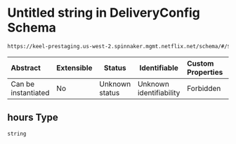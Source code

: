 # Untitled string in DeliveryConfig Schema

```txt
https://keel-prestaging.us-west-2.spinnaker.mgmt.netflix.net/schema/#/$defs/TimeWindow/properties/hours
```




| Abstract            | Extensible | Status         | Identifiable            | Custom Properties | Additional Properties | Access Restrictions | Defined In                                                    |
| :------------------ | ---------- | -------------- | ----------------------- | :---------------- | --------------------- | ------------------- | ------------------------------------------------------------- |
| Can be instantiated | No         | Unknown status | Unknown identifiability | Forbidden         | Allowed               | none                | [keel.schema.json\*](keel.schema.json "open original schema") |

## hours Type

`string`

